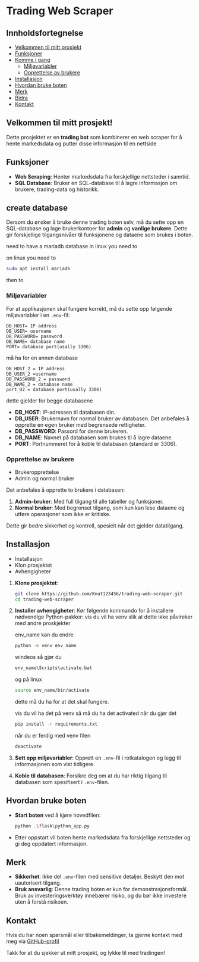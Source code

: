 # Trading Web Scraper

## Innholdsfortegnelse
- [Velkommen til mitt prosjekt](#velkommen-til-mitt-prosjekt)
- [Funksjoner](#funksjoner)
- [Komme i gang](#komme-i-gang)
  - [Miljøvariabler](#miljøvariabler)
  - [Opprettelse av brukere](#opprettelse-av-brukere)
- [Installasjon](#installasjon)
- [Hvordan bruke boten](#hvordan-bruke-boten)
- [Merk](#merk)
- [Bidra](#bidra)
- [Kontakt](#kontakt)

## Velkommen til mitt prosjekt!

Dette prosjektet er en **trading bot** som kombinerer en web scraper for å hente markedsdata og putter disse informasjon til en nettside

## Funksjoner


- **Web Scraping**: Henter markedsdata fra forskjellige nettsteder i sanntid.
- **SQL Database**: Bruker en SQL-database til å lagre informasjon om brukere, trading-data og historikk.

## create database

Dersom du ønsker å bruke denne trading boten selv, må du sette opp en SQL-database og lage brukerkontoer for **admin** og **vanlige brukere**. Dette gir forskjellige tilgangsnivåer til funksjonene og dataene som brukes i boten.

need to have a mariadb database
in linux you need to  

   on linux you need to
   ```sh
   sudo apt install mariadb 
   ```
   then to 
### Miljøvariabler

For at applikasjonen skal fungere korrekt, må du sette opp følgende miljøvariabler i en `.env`-fil:

```env
DB_HOST= IP address
DB_USER= username
DB_PASSWORD= password
DB_NAME= database name
PORT= database port(usally 3306)
```

må ha for en annen database 
```env
DB_HOST_2 = IP address
DB_USER_2 =username
DB_PASSWORD_2 = password
DB_NAME_2 = database name
port_U2 = database port(usally 3306)
```

dette gjelder for begge databasene
- **DB\_HOST**: IP-adressen til databasen din.
- **DB\_USER**: Brukernavn for normal bruker av databasen. Det anbefales å opprette en egen bruker med begrensede rettigheter.
- **DB\_PASSWORD**: Passord for denne brukeren.
- **DB\_NAME**: Navnet på databasen som brukes til å lagre dataene.
- **PORT**: Portnummeret for å koble til databasen (standard er 3306).

### Opprettelse av brukere

- Brukeropprettelse
- Admin og normal bruker

Det anbefales å opprette to brukere i databasen:

1. **Admin-bruker**: Med full tilgang til alle tabeller og funksjoner.
2. **Normal bruker**: Med begrenset tilgang, som kun kan lese dataene og utføre operasjoner som ikke er kritiske.

Dette gir bedre sikkerhet og kontroll, spesielt når det gjelder datatilgang.

## Installasjon

- Installasjon
- Klon prosjektet
- Avhengigheter

1. **Klone prosjektet**:

   ```sh
   git clone https://github.com/Knut123456/trading-web-scraper.git
   cd trading-web-scraper
   ```

2. **Installer avhengigheter**:
   Kør følgende kommando for å installere nødvendige Python-pakker:
   vis du vil ha venv slik at dette ikke påvireker med andre proskjekter

   env_name kan du endre 
   ```sh
   python -m venv env_name
   ```
   windeos så gjør du 
   ```sh
   env_name\Scripts\activate.bat
   ```

   og på linux
   ```sh
   source env_name/bin/activate
   ```
   dette må du ha for at det skal fungere.

   vis du vil ha det på venv så må du ha det activated når du gjør det
   ```sh
   pip install -r requirements.txt
   ```

   når du er ferdig med venv filen 
   ```sh
   deactivate
   ```


3. **Sett opp miljøvariabler**:
   Opprett en `.env`-fil i rotkatalogen og legg til informasjonen som vist tidligere.

4. **Koble til databasen**:
   Forsikre deg om at du har riktig tilgang til databasen som spesifisert i `.env`-filen.

## Hvordan bruke boten

- **Start boten** ved å kjøre hovedfilen:
  ```sh
  python .\flask\python_app.py
  ```
- Etter oppstart vil boten hente markedsdata fra forskjellige nettsteder og gi deg oppdatert informasjon.

## Merk

- **Sikkerhet**: Ikke del `.env`-filen med sensitive detaljer. Beskytt den mot uautorisert tilgang.
- **Bruk ansvarlig**: Denne trading boten er kun for demonstrasjonsformål. Bruk av investeringsverktøy innebærer risiko, og du bør ikke investere uten å forstå risikoen.


## Kontakt



Hvis du har noen spørsmål eller tilbakemeldinger, ta gjerne kontakt med meg via [GitHub-profil](https://github.com/Knut123456)

Takk for at du sjekker ut mitt prosjekt, og lykke til med tradingen!

